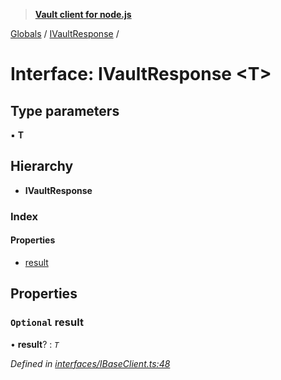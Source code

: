 > **[Vault client for node.js](../README.md)**

[Globals](../globals.md) / [IVaultResponse](ivaultresponse.md) /

# Interface: IVaultResponse <**T**>

## Type parameters

▪ **T**

## Hierarchy

* **IVaultResponse**

### Index

#### Properties

* [result](ivaultresponse.md#optional-result)

## Properties

### `Optional` result

• **result**? : *`T`*

*Defined in [interfaces/IBaseClient.ts:48](https://github.com/theogravity/vault-tacular/blob/2b2acb5/src/interfaces/IBaseClient.ts#L48)*